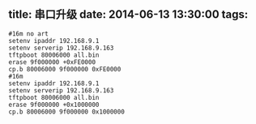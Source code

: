 title: 串口升级
date: 2014-06-13 13:30:00
tags:
---
```
#16m no art
setenv ipaddr 192.168.9.1
setenv serverip 192.168.9.163
tftpboot 80006000 all.bin
erase 9f000000 +0xFE0000
cp.b 80006000 9f000000 0xFE0000
#16m
setenv ipaddr 192.168.9.1
setenv serverip 192.168.9.163
tftpboot 80006000 all.bin
erase 9f000000 +0x1000000
cp.b 80006000 9f000000 0x1000000
```
